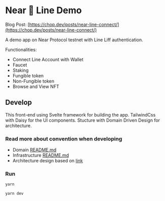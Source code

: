 # Near 🔗 Line Demo

Blog Post: [https://chop.dev/posts/near-line-connect/](https://chop.dev/posts/near-line-connect/)

A demo app on Near Protocol testnet with Line Liff authentication.

Functionalities:
- Connect Line Account with Wallet
- Faucet
- Staking
- Fungible token
- Non-Fungible token
- Browse and View NFT

## Develop

This front-end using Svelte framework for building the app. TailwindCss with Daisy for the UI components. Stucture with Domain Driven Design for architecture.

### Read more about convention when developing

- Domain [README.md](./src/domain/README.md)
- Infrastructure [README.md](./src/infrastructure/README.md)
- Architecture design based on [link](https://chop.ink/posts/how-to-structure-application/)

### Run

```bash
yarn

yarn dev
```
